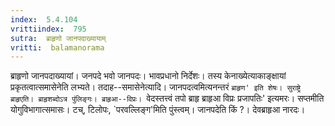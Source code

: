 ```yaml
---
index:  5.4.104
vrittiindex:  795
sutra:  ब्राहृणो जानपदाख्यायाम्
vritti:  balamanorama 
---
```


ब्राहृणो जानपदाख्यायां। जनपदे भवो जानपदः। भावप्रधानो निर्देशः। तस्य केनाख्येत्याकाङ्क्षायां प्रकृतत्वात्समासेनेति लभ्यते। तदाह--समासेनेत्यादि। जानपदत्वमित्यनन्तरं `ब्राहृण' इति शेषः। सुराष्ट्रे ब्राहृएति। ब्राहृशब्दोऽत्र पुंलिङ्गः। ब्राहृआ--विप्रः। `वेदस्तत्त्वं तपो ब्राहृ ब्राहृआ विप्रः प्रजापतिः' इत्यमरः। सप्तमीति योगुविभागात्समासः। टच्, टिलोपः, `परवल्लिङ्ग'मिति पुंस्त्वम्। जानपदेति किं ?। देवब्राहृआ नारदः। 


